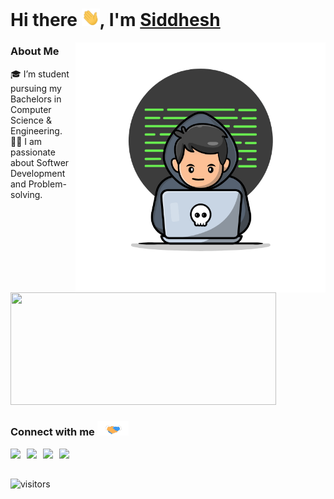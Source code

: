 # Hi there <img src="./assets/hi.gif" width="29px">, I'm [Siddhesh](https://siddheshjungade.me/) 

<img src="./assets/devloper.gif" width="400px" align="right"></img>
### About Me 
🎓 I’m student pursuing my Bachelors in Computer Science & Engineering. </br>
👨‍💻  I am passionate about Softwer Development and Problem-solving. </br> 

<a href="https://github.com/siddheshJungade">
  <img height="180em" width="425em" src="https://github-readme-stats.vercel.app/api?username=siddheshJungade&show_icons=true" />
</a>
 
<br />


### Connect with me <img src="./assets/handshake.gif" width="50px">
<a href="https://www.linkedin.com/in/siddhesh-jungade/" target="_blank">
  <img align="left" width="26px" src="https://cdn-icons-png.flaticon.com/512/174/174857.png"  />
</a>
<a href="https://twitter.com/siddheshjungade" target="_blank">
  <img align="left" width="26px" src="https://logodownload.org/wp-content/uploads/2014/09/twitter-logo-2-1.png" />
</a>
<a href="mailto:siddheshjungade007@gmail.com" target="_blank">
  <img align="left" width="26px" src="https://lh3.googleusercontent.com/0rpHlrX8IG77awQMuUZpQ0zGWT7HRYtpncsuRnFo6V3c8Lh2hPjXnEuhDDd-OsLz1vua4ld2rlUYFAaBYk-rZCODmi2eJlwUEVsZgg" />
</a>
<a href="https://brothepro.hashnode.dev/" target="_blank">
  <img align="left" width="26px" src="https://cdn.hashnode.com/res/hashnode/image/upload/v1611902473383/CDyAuTy75.png?auto=compress" />
</a>
<br />
<br />

![visitors](https://visitor-badge.laobi.icu/badge?page_id=siddheshJungade)
